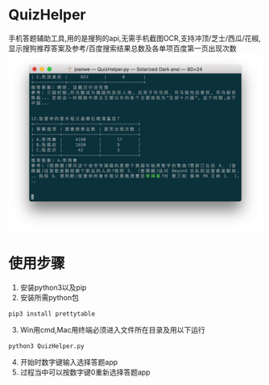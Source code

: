 # QuizHelper
手机答题辅助工具,用的是搜狗的api,无需手机截图OCR,支持冲顶/芝士/西瓜/花椒,显示搜狗推荐答案及参考/百度搜索结果总数及各单项百度第一页出现次数
![Screenshots](https://github.com/joanwe/QuizHelper/blob/master/Screenshots.png)
# 使用步骤
1. 安装python3以及pip
2. 安装所需python包

```
pip3 install prettytable  
```
3. Win用cmd,Mac用终端必须进入文件所在目录及用以下运行
```
python3 QuizHelper.py
```
4. 开始时数字键输入选择答题app
5. 过程当中可以按数字键0重新选择答题app
